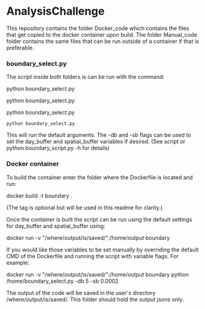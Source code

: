 # AnalysisChallenge

This repository contains the folder Docker\_code which contains the files that get copied to the docker container upon build.  The folder Manual\_code folder contains the same files that can be run outside of a container if that is preferable.

### boundary_select.py

The script inside both folders is can be run with the command:

 python boundary_select.py

  python boundary_select.py 

   python boundary_select.py

    python boundary_select.py

This will run the default arguments.  The -db and -sb flags can be used to set the day\_buffer and spatial\_buffer variables if desired.  (See script or python boundary_script.py -h for details)

### Docker container

To build the container enter the folder where the Dockerfile is located and run:

docker build -t boundary .

(The tag is optional but will be used in this readme for clarity.)

Once the container is built the script can be run using the default settings for day\_buffer and spatial\_buffer using:

docker run -v "/where/output/is/saved/":/home/output boundary

If you would like those variables to be set manually by overriding the default CMD of the Dockerfile and running the script with variable flags.  For example:

docker run -v "/where/output/is/saved/":/home/output boundary python /home/boundary\_select.py -db 5 -sb 0.0002

The output of the code will be saved in the user's directory /where/output/is/saved/.  This folder should hold the output jsons only.
